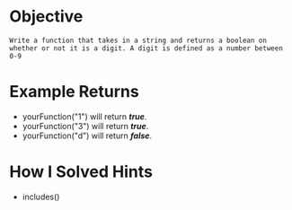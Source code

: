 # Objective
    Write a function that takes in a string and returns a boolean on whether or not it is a digit. A digit is defined as a number between 0-9
# Example Returns
* yourFunction("1") will return ***true***.
* yourFunction("3") will return ***true***.
* yourFunction("d") will return ***false***.
# How I Solved Hints
* includes()